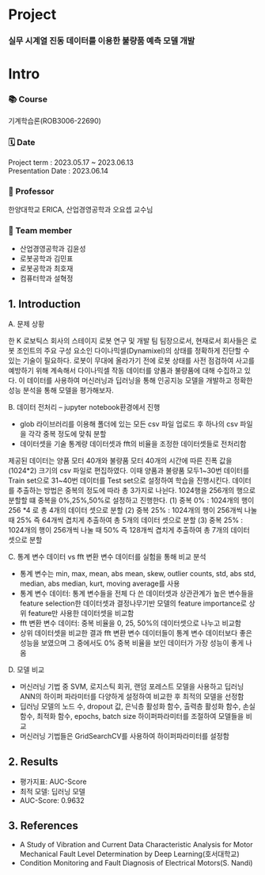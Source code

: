 # Project
### 실무 시계열 진동 데이터를 이용한 불량품 예측 모델 개발

# Intro 
### 📚 Course
기계학습론(ROB3006-22690) </br>
### 🗓️ Date 
Project term : 2023.05.17 ~ 2023.06.13 </br>
Presentation Date : 2023.06.14 </br>
### :man: Professor 
  한양대학교 ERICA, 산업경영공학과 오요셉 교수님 
### 👥 Team member 
  * 산업경영공학과 김윤성
  * 로봇공학과 김민표
  * 로봇공학과 최호재
  * 컴퓨터학과 설혁정

## 1.  Introduction
A. 문제 상황

한 K 로보틱스 회사의 스테이지 로봇 연구 및 개발 팀 팀장으로서, 현재로서 회사들은 로봇 조인트의 주요 구성 요소인 다이나믹셀(Dynamixel)의 상태를 정확하게 진단할 수 있는 기술이 필요하다. 로봇이 무대에 올라가기 전에 로봇 상태를 사전 점검하여 사고를 예방하기 위해 계속해서 다이나믹셀 작동 데이터를 양품과 불량품에 대해 수집하고 있다. 이 데이터를 사용하여 머신러닝과 딥러닝을 통해 인공지능 모델을 개발하고 정확한 성능 분석을 통해 모델을 평가해보자.


B. 데이터 전처리 – jupyter notebook환경에서 진행
- glob 라이브러리를 이용해 폴더에 있는 모든 csv 파일 업로드 후 하나의 csv 파일을 각각 중복 정도에 맞춰 분할
- 데이터셋을 기술 통계량 데이터셋과 fft의 비율을 조정한 데이터셋들로 전처리함
  
제공된 데이터는 양품 모터 40개와 불량품 모터 40개의 시간에 따른 진폭 값을 (1024*2) 크기의 csv 파일로 편집하였다. 이때 양품과 불량품 모두1~30번 데이터를 Train set으로 31~40번 데이터를 Test set으로 설정하여 학습을 진행시킨다. 데이터를 추출하는 방법은 중복의 정도에 따라 총 3가지로 나뉜다. 1024행을 256개의 행으로 분할할 떄 중복을 0%,25%,50%로 설정하고 진행한다.
  (1) 중복 0% : 1024개의 행이 256 *4 로 총 4개의 데이터 셋으로 분할
  (2) 중복 25% : 1024개의 행이 256개씩 나눌 때 25% 즉 64개씩 겹치게 추출하여 총 5개의 데이터 셋으로 분할
  (3) 중복 25% : 1024개의 행이 256개씩 나눌 때 50% 즉 128개씩 겹치게 추출하여 총 7개의 데이터 셋으로 분할


C. 통계 변수 데이터 vs fft 변환 변수 데이터를 실험을 통해 비교 분석
- 통계 변수는 min, max, mean, abs mean, skew, outlier counts, std, abs std, median, abs median, kurt, moving average를 사용
- 통계 변수 데이터: 통계 변수들을 전체 다 쓴 데이터셋과 상관관계가 높은 변수들을 feature selection한 데이터셋과 결정나무기반 모델의 feature importance로 상위 feature만 사용한 데이터셋을 비교함
- fft 변환 변수 데이터: 중복 비율을 0, 25, 50%의 데이터셋으로 나누고 비교함
- 상위 데이터셋을 비교한 결과 fft 변환 변수 데이터들이 통계 변수 데이터보다 좋은 성능을 보였으며 그 중에서도 0% 중복 비율을 보인 데이터가 가장 성능이 좋게 나옴

D. 모델 비교
- 머신러닝 기법 중 SVM, 로지스틱 회귀, 랜덤 포레스트 모델을 사용하고 딥러닝 ANN의 하이퍼 파라미터를 다양하게 설정하여 비교한 후 최적의 모델을 선정함
- 딥러닝 모델의 노드 수, dropout 값, 은닉층 활성화 함수, 출력층 활성화 함수, 손실 함수, 최적화 함수, epochs, batch size 하이퍼파라미터를 조절하여 모델들을 비교
- 머신러닝 기법들은 GridSearchCV를 사용하여 하이퍼파라미터를 설정함

## 2.	Results 
- 평가지표: AUC-Score
- 최적 모델: 딥러닝 모델
- AUC-Score: 0.9632

## 3. References
- A Study of Vibration and Current Data Characteristic Analysis for Motor Mechanical Fault Level Determination by Deep Learning(호서대학교)
- Condition Monitoring and Fault Diagnosis of Electrical Motors(S. Nandi)
